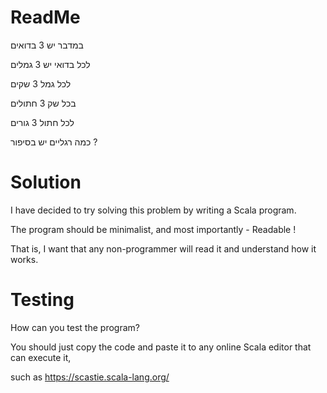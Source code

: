 # ReadMe
במדבר יש 3 בדואים 

לכל בדואי יש 3 גמלים 

לכל גמל 3 שקים 

בכל שק 3 חתולים 

לכל חתול 3 גורים 

כמה רגליים יש בסיפור ?



# Solution
I have decided to try solving this problem by writing a Scala program.

The program should be minimalist, and most importantly - Readable !

That is, I want that any non-programmer will read it and understand how it works.


# Testing
How can you test the program?

You should just copy the code and paste it to any online Scala editor that can execute it,

such as https://scastie.scala-lang.org/
